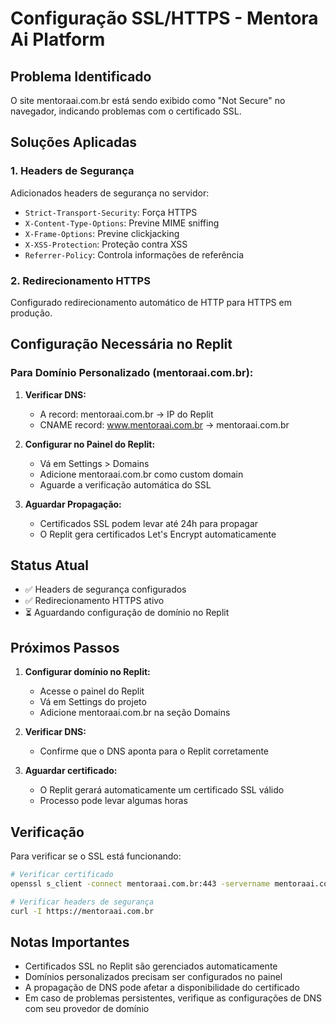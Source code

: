 # Configuração SSL/HTTPS - Mentora Ai Platform

## Problema Identificado
O site mentoraai.com.br está sendo exibido como "Not Secure" no navegador, indicando problemas com o certificado SSL.

## Soluções Aplicadas

### 1. Headers de Segurança
Adicionados headers de segurança no servidor:
- `Strict-Transport-Security`: Força HTTPS
- `X-Content-Type-Options`: Previne MIME sniffing
- `X-Frame-Options`: Previne clickjacking
- `X-XSS-Protection`: Proteção contra XSS
- `Referrer-Policy`: Controla informações de referência

### 2. Redirecionamento HTTPS
Configurado redirecionamento automático de HTTP para HTTPS em produção.

## Configuração Necessária no Replit

### Para Domínio Personalizado (mentoraai.com.br):

1. **Verificar DNS:**
   - A record: mentoraai.com.br → IP do Replit
   - CNAME record: www.mentoraai.com.br → mentoraai.com.br

2. **Configurar no Painel do Replit:**
   - Vá em Settings > Domains
   - Adicione mentoraai.com.br como custom domain
   - Aguarde a verificação automática do SSL

3. **Aguardar Propagação:**
   - Certificados SSL podem levar até 24h para propagar
   - O Replit gera certificados Let's Encrypt automaticamente

## Status Atual
- ✅ Headers de segurança configurados
- ✅ Redirecionamento HTTPS ativo
- ⏳ Aguardando configuração de domínio no Replit

## Próximos Passos

1. **Configurar domínio no Replit:**
   - Acesse o painel do Replit
   - Vá em Settings do projeto
   - Adicione mentoraai.com.br na seção Domains

2. **Verificar DNS:**
   - Confirme que o DNS aponta para o Replit corretamente

3. **Aguardar certificado:**
   - O Replit gerará automaticamente um certificado SSL válido
   - Processo pode levar algumas horas

## Verificação

Para verificar se o SSL está funcionando:
```bash
# Verificar certificado
openssl s_client -connect mentoraai.com.br:443 -servername mentoraai.com.br

# Verificar headers de segurança
curl -I https://mentoraai.com.br
```

## Notas Importantes

- Certificados SSL no Replit são gerenciados automaticamente
- Domínios personalizados precisam ser configurados no painel
- A propagação de DNS pode afetar a disponibilidade do certificado
- Em caso de problemas persistentes, verifique as configurações de DNS com seu provedor de domínio